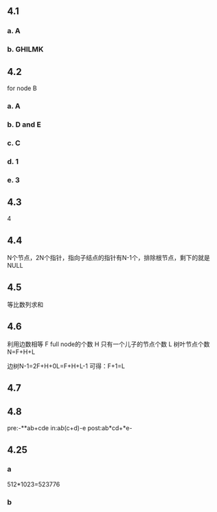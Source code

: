 ## 4.1
### a. A
### b. GHILMK

##  4.2
for node B
### a. A
### b. D and E
### c. C
### d. 1
### e. 3

## 4.3
4

## 4.4
N个节点，2N个指针，指向子结点的指针有N-1个，排除根节点，剩下的就是NULL

## 4.5
等比数列求和

## 4.6
利用边数相等
F full node的个数
H 只有一个儿子的节点个数
L 树叶节点个数
N=F+H+L

边树N-1=2F+H+0L=F+H+L-1
可得：F+1=L

## 4.7

## 4.8
pre:-**ab+cde
in:a*b*(c+d)-e
post:ab*cd+*e-

## 4.25
### a
512*1023=523776
### b
